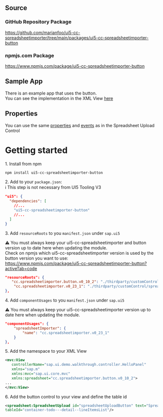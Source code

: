 ## Source

### GitHub Repository Package
https://github.com/marianfoo/ui5-cc-spreadsheetimporter/tree/main/packages/ui5-cc-spreadsheetimporter-button

### npmjs.com Package

https://www.npmjs.com/package/ui5-cc-spreadsheetimporter-button

## Sample App

There is an example app that uses the button.  
You can see the implementation in the XML View [here](https://github.com/marianfoo/ui5-cc-spreadsheetimporter/blob/d4f841329cb36d3b35371f0fdc3c06ed78fb2a92/examples/packages/ordersv2freestylenondraft/webapp/view/Detail.view.xml#L12)

## Properties

You can use the same [properties](Configuration.md) and [events](Events.md) as in the Spreadsheet Upload Control

# Getting started

1\. Install from npm

```sh
npm install ui5-cc-spreadsheetimporter-button
```

2\.  Add to your `package.json`:  
:information_source: This step is not necessary from UI5 Tooling V3

````json
"ui5": {
  "dependencies": [
    //...
    "ui5-cc-spreadsheetimporter-button"
    //...
  ]
}
````

3\. Add `resourceRoots` to you `manifest.json` under `sap.ui5`
   
⚠️ You must always keep your ui5-cc-spreadsheetimporter and button version up to date here when updating the module.  
Check on npmjs which ui5-cc-spreadsheetimporter version is used by the button version you want to use:   
https://www.npmjs.com/package/ui5-cc-spreadsheetimporter-button?activeTab=code

````json
"resourceRoots": {
   "cc.spreadsheetimporter.button.v0_10_2": "./thirdparty/customControl/spreadsheetImporterButton/v0_8_0",
    "cc.spreadsheetimporter.v0_23_1": "./thirdparty/customControl/spreadsheetImporter/v0_23_1"
},
````

4\. Add `componentUsages` to you `manifest.json` under `sap.ui5`
   
⚠️ You must always keep your ui5-cc-spreadsheetimporter version up to date here when updating the module.

````json
"componentUsages": {
    "spreadsheetImporter": {
        "name": "cc.spreadsheetimporter.v0_23_1"
    }
},
````

5\. Add the namespace to your XML View

````xml
<mvc:View
   controllerName="sap.ui.demo.walkthrough.controller.HelloPanel"
   xmlns="sap.m"
   xmlns:mvc="sap.ui.core.mvc"
   xmlns:spreadsheet="cc.spreadsheetimporter.button.v0_10_2">
...
</mvc:View>
````

6\. Add the button control to your view and define the table id

````xml
<spreadsheet:SpreadsheetUpload id="spreadsheetUploadButton" text="Spreadsheet Upload Button" 
tableId="container-todo---detail--lineItemsList"/>
````
